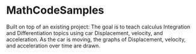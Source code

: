 # MathCodeSamples
Built on top of an existing project: The goal is to teach calculus Integration and Differentiation topics using car Displacement, velocity, and acceleration.  As the car is moving, the graphs of Displacement, velocity, and acceleration over time are drawn.
